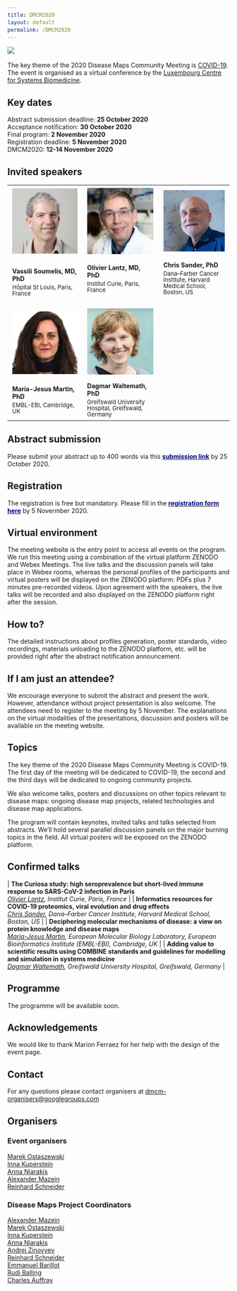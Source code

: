 ```yaml
---
title: DMCM2020
layout: default
permalink: /DMCM2020
---
```




<img src="../images/places/covid-19-banner.jpg"/>

The key theme of the 2020 Disease Maps Community Meeting is <a href="https://covid.pages.uni.lu/map_curation">COVID-19</a>. The event is organised as a virtual conference by the <a target="_blank" href="https://wwwen.uni.lu/lcsb">Luxembourg Centre for Systems Biomedicine</a>.

## Key dates

Abstract submission deadline: **25 October 2020**  
Acceptance notification: **30 October 2020**  
Final program: **2 November 2020**  
Registration deadline: **5 November 2020**  
DMCM2020: **12-14 November 2020**  

## Invited speakers

<!--<table>
<tr>
<td style="width: 130px;"><img src="../images/teamhq/VassiliSoumelis.jpg" alt="Vassili Soumelis" width="130"/></td>
<td><strong>Vassili Soumelis, MD, PhD, Hôpital St Louis, Paris, France</strong><p style="line-height:150%; font-size:13px; padding-top:6px; text-align:justify">Text</p></td>
</tr>
<tr>
<td style="width: 130px;"><img src="../images/teamhq/OlivierLantz.jpg" alt="Olivier Lantz" width="130"/></td>
<td><strong>Olivier Lantz, MD, PhD, Institut Curie, Paris, France</strong><p style="line-height:150%; font-size:13px; padding-top:6px; text-align:justify">Text</p></td>
</tr>
</table>-->

<table>
<tr>
<td style="width: 220px;"><p style="margin:4px;"><img src="/images/teamhq/VassiliSoumelis.jpg" width="150"/></p></td>
<td style="width: 220px;"><p style="margin:4px;"><img src="/images/teamhq/OlivierLantz.jpg" width="150"/></p></td>
<td style="width: 220px;"><p style="margin:4px;"><img src="/images/teamhq/ChrisSander.jpg" width="150"/></p></td>
</tr>
<tr>
<td style="width: 220px;"><p style="margin:4px;"><strong>Vassili Soumelis, MD, PhD</strong></p><p style="margin:4px; line-height:100%;"><font size="2">Hôpital St Louis, Paris, France</font></p></td>
<td style="width: 220px;"><p style="margin:4px;"><strong>Olivier Lantz, MD, PhD</strong></p><p style="margin:4px; line-height:100%;"><font size="2">Institut Curie, Paris, France</font></p><br /></td>
<td style="width: 220px;"><p style="margin:4px;"><strong>Chris Sander, PhD</strong></p><p style="margin:4px; line-height:100%;"><font size="2">Dana–Farber Cancer Institute, Harvard Medical School, Boston, US</font></p><br /></td>
</tr>
<tr>
<td style="width: 220px;"><p style="margin:4px;"><img src="/images/teamhq/MariaMartin.jpg" width="150"/></p></td>
<td style="width: 220px;"><p style="margin:4px;"><img src="/images/teamhq/DagmarWaltemath.jpg" width="150"/></p></td>
<td style="width: 220px;"> </td>
</tr>
<tr>
<td style="width: 220px;"><p style="margin:4px;"><strong>Maria-Jesus Martin, PhD</strong></p><p style="margin:4px; line-height:100%;"><font size="2"><!--European Molecular Biology Laboratory, European Bioinformatics Institute-->EMBL-EBI, Cambridge, UK</font></p></td>
<td style="width: 220px;"><p style="margin:4px;"><strong>Dagmar Waltemath, PhD</strong></p><p style="margin:4px; line-height:100%;"><font size="2">Greifswald University Hospital, Greifswald, Germany</font></p></td>
<td style="width: 220px;"> </td>
</tr>
</table>

## Abstract submission

Please submit your abstract up to 400 words via this <a href="https://easychair.org/conferences/?conf=dmcm2020"><strong><font color="Navy">submission link</font></strong></a> by 25 October 2020.   

<!--<p style="color:red;">Abstract submission deadline: <strong><font color="red">25 October 2020</font></strong>.</p>-->


## Registration

The registration is free but mandatory. Please fill in the <a href="https://forms.gle/6wjFaQ68fCptdvQW6"><strong><font color="Navy">registration form here</font></strong></a> by 5 Novermber 2020.  

<!--Registration deadline: **5 November 2020**.
<p style="color:red;">Registration deadline: <strong><font color="red">5 November 2020</font></strong>.</p>-->

## Virtual environment

The meeting website is the entry point to access all events on the program.  We run this meeting using a combination of the virtual platform ZENODO and Webex Meetings. The live talks and the discussion panels will take place in Webex rooms, whereas the personal profiles of the participants and virtual posters will be displayed on the ZENODO platform: PDFs plus 7 minutes pre-recorded videos.  Upon agreement with the speakers, the live talks will be recorded and also displayed on the ZENODO platform right after the session.  

## How to?

The detailed instructions about profiles generation, poster standards, video recordings, materials unloading to the ZENODO platform, etc. will be provided right after the abstract notification announcement.  
 
## If I am just an attendee?

We encourage everyone to submit the abstract and present the work. However, attendance without project presentation is also welcome. The attendees need to register to the meeting by 5 November. The explanations on the virtual modalities of the presentations, discussion and posters will be available on the meeting website.  
 
## Topics

The key theme of the 2020 Disease Maps Community Meeting is COVID-19. The first day of the meeting will be dedicated to COVID-19, the second and the third days will be dedicated to ongoing community projects.  
 
We also welcome talks, posters and discussions on other topics relevant to disease maps: ongoing disease map projects, related technologies and disease map applications.  
 
The program will contain keynotes, invited talks and talks selected from abstracts. We’ll hold several parallel discussion panels on the major burning topics in the field. All virtual posters will be exposed on the ZENODO platform.  


## Confirmed talks

| **The Curiosa study: high seroprevalence but short-lived immune response to SARS-CoV-2 infection in Paris**<br />_[Olivier Lantz](https://institut-curie.org/personne/olivier-lantz), Institut Curie, Paris, France_ |
| **Informatics resources for COVID-19 proteomics, viral evolution and drug effects** <br />_[Chris Sander](https://www.dfhcc.harvard.edu/insider/member-detail/member/chris-sander-phd/), Dana–Farber Cancer Institute, Harvard Medical School, Boston, US_ | 
| **Deciphering molecular mechanisms of disease: a view on protein knowledge and disease maps**<br />_[Maria-Jesus Martin](https://www.ebi.ac.uk/about/people/maria-jesus-martin), European Molecular Biology Laboratory, European Bioinformatics Institute (EMBL-EBI), Cambridge, UK_ |
| **Adding value to scientific results using COMBINE standards and guidelines for modelling and simulation in systems medicine**<br />_[Dagmar Waltemath](https://www.fis.med.uni-greifswald.de/FIS/init_person_browser.action?pers_id=ngpocpv7uc2ss), Greifswald University Hospital, Greifswald, Germany_ |
  

## Programme

The programme will be available soon.

<!--The time is shown for Paris: Central European Time (CET) &ndash; **UTC/GMT +1 hour**
### Thursday 12 November
#### 9:00 - 12:00 Session 1
#### 13:00 - 16:00 Session 2
#### 16:00 - 18:00 Poster session
### Friday 13 November
#### 9:00 - 12:00 Session 3
#### 13:00 - 16:00 Session 4
### Saturday 14 November
#### 10:00 - 12:00 Breakout discussions
#### 14:00 - 15:00 Summary
#### 15:00 - 15:30 Conclusions-->

## Acknowledgements

We would like to thank Marion Ferraez for her help with the design of the event page.

## Contact

For any questions please contact organisers at [dmcm-organisers@googlegroups.com](mailto:dmcm-organisers@googlegroups.com)

## Organisers

### Event organisers

<p><a href="mailto:marek.ostaszewski@uni.lu">Marek Ostaszewski</a>  
<br /><a href="mailto:inna.kuperstein@curie.fr">Inna Kuperstein</a>  
<br /><a href="mailto:anna.niaraki@univ-evry.fr">Anna Niarakis</a>  
<br /><a href="mailto:a.mazein@gmail.com">Alexander Mazein</a>  
<br /><a href="mailto:reinhard.schneider@uni.lu">Reinhard Schneider</a>  
</p>

### Disease Maps Project Coordinators

<p><a href="mailto:a.mazein@gmail.com">Alexander Mazein</a>
<br /><a href="mailto:marek.ostaszewski@uni.lu">Marek Ostaszewski</a>
<br /><a href="mailto:inna.kuperstein@curie.fr">Inna Kuperstein</a>
<br /><a href="mailto:anna.niaraki@univ-evry.fr">Anna Niarakis</a>
<br /><a href="mailto:andrei.zinovyev@curie.fr">Andrei Zinovyev</a>
<br /><a href="mailto:reinhard.schneider@uni.lu">Reinhard Schneider</a>
<br /><a href="mailto:emmanuel.barillot@curie.fr ">Emmanuel Barillot</a>
<br /><a href="mailto:rudi.balling@uni.lu">Rudi Balling</a>
<br /><a href="mailto:cauffray@eisbm.org">Charles Auffray</a>
</p>

<!--## Contact-->

<!--## Co-organizers-->

